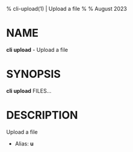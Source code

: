 % cli-upload(1) | Upload a file
% 
% August 2023

NAME
==================================================

**cli upload** - Upload a file

SYNOPSIS
==================================================

**cli upload** FILES...

DESCRIPTION
==================================================

Upload a file

- Alias: **u**

